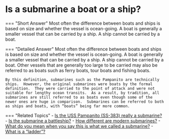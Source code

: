 # Is a submarine a boat or a ship?


=== "Short Answer"
    Most often the difference between boats and ships is based on size and whether the vessel is ocean-going. A boat is generally a smaller vessel that can be carried by a ship. A ship cannot be carried by a boat.

=== "Detailed Answer"
    Most often the difference between boats and ships is based on size and whether the vessel is ocean-going.  A boat is generally a smaller vessel that can be carried by a ship.  A ship cannot be carried by a boat.  Other vessels that are generally too large to be carried may also be referred to as boats such as ferry boats, tour boats and fishing boats.

    By this definition, submarines such as the Pampanito are technically ships.  However, the original submarines were boats by the formal definition.  They were carried to the point of attack and were not suitable for lengthy ocean transits.  As a result, by tradition, all submarines are still referred to as boats even though some of the newer ones are huge in comparison.  Submarines can be referred to both as ships and boats, with “boats” being far more common.

=== "Related Topics"
    - [Is the USS Pampanito (SS-383) really a submarine?](./is-the-uss-pampanito-ss-383-really-a-submarine.md)
    - [Is the submarine a battleship?](./is-the-submarine-a-battleship.md)
    - [How different are modern submarines?](./how-different-are-modern-submarines.md)
    - [What do you mean when you say this is what we called a submarine?](./what-do-you-mean-when-you-say-this-is-what-we-called-a-submarine.md)
    - [What is a “ladder”?](./what-is-a-ladder.md)
